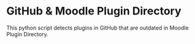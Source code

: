 # GitHub & Moodle Plugin Directory

This python script detects plugins in GitHub that are outdated in Moodle Plugin Directory.
